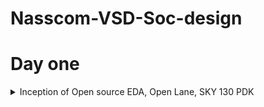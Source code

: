 # Nasscom-VSD-Soc-design

# Day one
<details>
 <summary> Inception of Open source EDA, Open Lane, SKY 130 PDK </summary>
Arduino Uno
 
![Screenshot 2024-05-13 223726](https://github.com/Narendran040/Nasscom-VSD-Soc-design/assets/157210399/b44b49d0-d6d3-4b93-a380-5ee00caedcc5)

RISC-V Soc
Package, Chip, Pads,Core, Die, IP's

![Screenshot 2024-05-13 224428](https://github.com/Narendran040/Nasscom-VSD-Soc-design/assets/157210399/665454e8-a7dc-414f-b957-2b2d2c083e8f)


</details>
